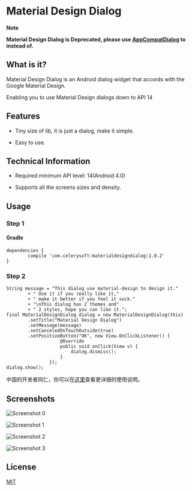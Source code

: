 # Material Design Dialog

**Note**

**Material Design Dialog is Deprecated, please use [AppCompatDialog](http://developer.android.com/reference/android/support/v7/app/AppCompatDialog.html) to instead of.**

## What is it?

Material Design Dialog is an Android dialog widget that accords with the Google Material Design.

Enabling you to use Material Design dialogs down to API 14

## Features

* Tiny size of lib, it is just a dialog, make it simple.

* Easy to use.

## Technical Information

* Required minimum API level: 14(Android 4.0)

* Supports all the screens sizes and density.

## Usage

### Step 1

#### Gradle

```
dependencies {
        compile 'com.celerysoft:materialdesigndialog:1.0.2'
}
```

### Step 2
```
String message = "This dialog use material-design to design it."
		+ " Use it if you really like it,"
		+ " make it better if you feel it suck."
        + "\nThis dialog has 2 themes and"
		+ " 2 styles, hope you can like it.";
final MaterialDesignDialog dialog = new MaterialDesignDialog(this)
		.setTitle("Material Design Dialog")
		.setMessage(message)
		.setCanceledOnTouchOutside(true)
		.setPositiveButton("OK", new View.OnClickListener() {
                    @Override
                    public void onClick(View v) {
                        dialog.dismiss();
                    }
                });
dialog.show();
```

中国的开发者同仁，你可以在[这里](http://celerysoft.github.io/2015-12-30.html)查看更详细的使用说明。

## Screenshots

![Screenshot 0](https://raw.githubusercontent.com/celerysoft/README/master/MaterialDesignDialog/sc01.gif "Screenshot 0")

![Screenshot 1](https://raw.githubusercontent.com/celerysoft/README/master/MaterialDesignDialog/sc01.png "Screenshot 1")

![Screenshot 2](https://raw.githubusercontent.com/celerysoft/README/master/MaterialDesignDialog/sc02.png "Screenshot 2")

![Screenshot 3](https://raw.githubusercontent.com/celerysoft/README/master/MaterialDesignDialog/sc03.png "Screenshot 3")

## License

[MIT](./LICENSE)
